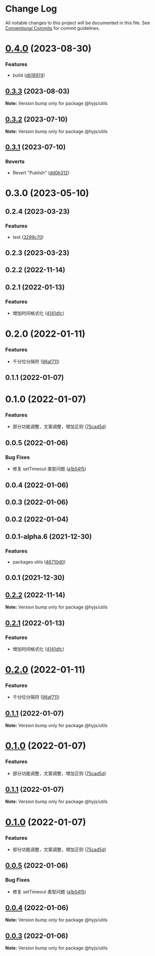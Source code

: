 # Change Log

All notable changes to this project will be documented in this file.
See [Conventional Commits](https://conventionalcommits.org) for commit guidelines.

# [0.4.0](https://github.com/heiyehk/hyjs/compare/@hyjs/utils@0.3.3...@hyjs/utils@0.4.0) (2023-08-30)

### Features

- build ([db18974](https://github.com/heiyehk/hyjs/commit/db18974529d0583051306a5cd95a1c6f4a41b187))

## [0.3.3](https://github.com/heiyehk/hyjs/compare/@hyjs/utils@0.3.2...@hyjs/utils@0.3.3) (2023-08-03)

**Note:** Version bump only for package @hyjs/utils

## [0.3.2](https://github.com/heiyehk/hyjs/compare/@hyjs/utils@0.3.1...@hyjs/utils@0.3.2) (2023-07-10)

**Note:** Version bump only for package @hyjs/utils

## [0.3.1](https://github.com/heiyehk/hyjs/compare/@hyjs/utils@0.3.1...@hyjs/utils@0.3.1) (2023-07-10)

### Reverts

- Revert "Publish" ([dd0b312](https://github.com/heiyehk/hyjs/commit/dd0b31240503a210f623b3bd4e9f7a6802686418))

# 0.3.0 (2023-05-10)

## 0.2.4 (2023-03-23)

### Features

- test ([3299c70](https://github.com/heiyehk/hyjs/commit/3299c700efd15e071fc2cb205a406afbbc717044))

## 0.2.3 (2023-03-23)

## 0.2.2 (2022-11-14)

## 0.2.1 (2022-01-13)

### Features

- 增加时间格式化 ([4141dfc](https://github.com/heiyehk/hyjs/commit/4141dfc18a474ac1377527312111f89d29d14115))

# 0.2.0 (2022-01-11)

### Features

- 千分位分隔符 ([96af711](https://github.com/heiyehk/hyjs/commit/96af7114344428b53013a023c4c8309b4ab805a9))

## 0.1.1 (2022-01-07)

# 0.1.0 (2022-01-07)

### Features

- 部分功能调整，文案调整，增加正则 ([75cad5d](https://github.com/heiyehk/hyjs/commit/75cad5d9f8964068139a7db6ca8f7c1b61b5163d))

## 0.0.5 (2022-01-06)

### Bug Fixes

- 修复 setTimeout 类型问题 ([a1b54f5](https://github.com/heiyehk/hyjs/commit/a1b54f570ac5b1bf370f4feeaf57a142aee8685e))

## 0.0.4 (2022-01-06)

## 0.0.3 (2022-01-06)

## 0.0.2 (2022-01-04)

## 0.0.1-alpha.6 (2021-12-30)

### Features

- packages utils ([46710d0](https://github.com/heiyehk/hyjs/commit/46710d0ca76c55b4432233a0e676fdab4eb56d66))

## 0.0.1 (2021-12-30)

## [0.2.2](https://github.com/heiyehk/hyjs/compare/v0.2.1...v0.2.2) (2022-11-14)

**Note:** Version bump only for package @hyjs/utils

## [0.2.1](https://github.com/heiyehk/hyjs/compare/v0.2.0...v0.2.1) (2022-01-13)

### Features

- 增加时间格式化 ([4141dfc](https://github.com/heiyehk/hyjs/commit/4141dfc18a474ac1377527312111f89d29d14115))

# [0.2.0](https://github.com/heiyehk/hyjs/compare/v0.1.1...v0.2.0) (2022-01-11)

### Features

- 千分位分隔符 ([96af711](https://github.com/heiyehk/hyjs/commit/96af7114344428b53013a023c4c8309b4ab805a9))

## [0.1.1](https://github.com/heiyehk/hyjs/compare/v0.1.0...v0.1.1) (2022-01-07)

**Note:** Version bump only for package @hyjs/utils

# [0.1.0](https://github.com/heiyehk/hyjs/compare/v0.0.5...v0.1.0) (2022-01-07)

### Features

- 部分功能调整，文案调整，增加正则 ([75cad5d](https://github.com/heiyehk/hyjs/commit/75cad5d9f8964068139a7db6ca8f7c1b61b5163d))

## [0.1.1](https://github.com/heiyehk/hyjs/compare/v0.1.0...v0.1.1) (2022-01-07)

**Note:** Version bump only for package @hyjs/utils

# [0.1.0](https://github.com/heiyehk/hyjs/compare/v0.0.5...v0.1.0) (2022-01-07)

### Features

- 部分功能调整，文案调整，增加正则 ([75cad5d](https://github.com/heiyehk/hyjs/commit/75cad5d9f8964068139a7db6ca8f7c1b61b5163d))

## [0.0.5](https://github.com/heiyehk/hyjs/compare/v0.0.4...v0.0.5) (2022-01-06)

### Bug Fixes

- 修复 setTimeout 类型问题 ([a1b54f5](https://github.com/heiyehk/hyjs/commit/a1b54f570ac5b1bf370f4feeaf57a142aee8685e))

## [0.0.4](https://github.com/heiyehk/hyjs/compare/v0.0.3...v0.0.4) (2022-01-06)

**Note:** Version bump only for package @hyjs/utils

## [0.0.3](https://github.com/heiyehk/hyjs/compare/v0.0.2...v0.0.3) (2022-01-06)

**Note:** Version bump only for package @hyjs/utils
